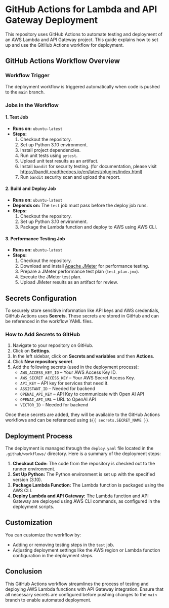 # GitHub Actions for Lambda and API Gateway Deployment

This repository uses GitHub Actions to automate testing and deployment of an AWS Lambda and API Gateway project. This guide explains how to set up and use the GitHub Actions workflow for deployment.

## GitHub Actions Workflow Overview

### Workflow Trigger
The deployment workflow is triggered automatically when code is pushed to the `main` branch.

### Jobs in the Workflow

#### 1. **Test Job**
   - **Runs on:** `ubuntu-latest`
   - **Steps:**
     1. Checkout the repository.
     2. Set up Python 3.10 environment.
     3. Install project dependencies.
     4. Run unit tests using `pytest`.
     5. Upload unit test results as an artifact.
     6. Install `bandit` for security testing. (for documentation, please visit https://bandit.readthedocs.io/en/latest/plugins/index.html)
     7. Run `bandit` security scan and upload the report.

#### 2. **Build and Deploy Job**
   - **Runs on:** `ubuntu-latest`
   - **Depends on:** The `test` job must pass before the deploy job runs.
   - **Steps:**
     1. Checkout the repository.
     2. Set up Python 3.10 environment.
     3. Package the Lambda function and deploy to AWS using AWS CLI.

#### 3. **Performance Testing Job**
   - **Runs on:** `ubuntu-latest`
   - **Steps:**
     1. Checkout the repository.
     2. Download and install [Apache JMeter](https://jmeter.apache.org/) for performance testing.
     3. Prepare a JMeter performance test plan (`test_plan.jmx`).
     4. Execute the JMeter test plan.
     5. Upload JMeter results as an artifact for review.

## Secrets Configuration

To securely store sensitive information like API keys and AWS credentials, GitHub Actions uses **Secrets**. These secrets are stored in GitHub and can be referenced in the workflow YAML files.

### How to Add Secrets to GitHub

1. Navigate to your repository on GitHub.
2. Click on **Settings**.
3. In the left sidebar, click on **Secrets and variables** and then **Actions**.
4. Click **New repository secret**.
5. Add the following secrets (used in the deployment process):
   - `AWS_ACCESS_KEY_ID` – Your AWS Access Key ID.
   - `AWS_SECRET_ACCESS_KEY` – Your AWS Secret Access Key.
   - `API_KEY` – API key for services that need it.
   - `ASSISTANT_ID` – Needed for backend
   - `OPENAI_API_KEY` – API Key to communicate with Open AI API
   - `OPENAI_API_URL` – URL to OpenAI API
   - `VECTOR_ID` – Needed for backend

Once these secrets are added, they will be available to the GitHub Actions workflows and can be referenced using `${{ secrets.SECRET_NAME }}`.

## Deployment Process

The deployment is managed through the `deploy.yaml` file located in the `.github/workflows/` directory. Here is a summary of the deployment steps:

1. **Checkout Code:** The code from the repository is checked out to the runner environment.
2. **Set Up Python:** The Python environment is set up with the specified version (3.10).
3. **Package Lambda Function:** The Lambda function is packaged using the AWS CLI.
4. **Deploy Lambda and API Gateway:** The Lambda function and API Gateway are deployed using AWS CLI commands, as configured in the deployment scripts.

## Customization

You can customize the workflow by:
- Adding or removing testing steps in the `test` job.
- Adjusting deployment settings like the AWS region or Lambda function configuration in the deployment steps.

## Conclusion

This GitHub Actions workflow streamlines the process of testing and deploying AWS Lambda functions with API Gateway integration. Ensure that all necessary secrets are configured before pushing changes to the `main` branch to enable automated deployment.
